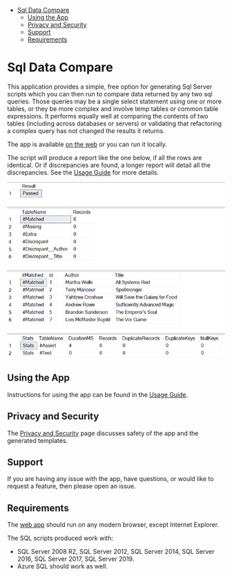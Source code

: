 - [Sql Data Compare](#sql-data-compare)
  - [Using the App](#using-the-app)
  - [Privacy and Security](#privacy-and-security)
  - [Support](#support)
  - [Requirements](#requirements)

# Sql Data Compare

This application provides a simple, free option for generating Sql Server scripts which you can then run to compare data returned by any two sql queries. Those queries may be a single select statement using one or more tables, or they be more complex and involve temp tables or common table expressions. It performs equally well at comparing the contents of two tables (including across databases or servers) or validating that refactoring a complex query has not changed the results it returns.

The app is available [on the web][webapp] or you can run it locally.

The script will produce a report like the one below, if all the rows are identical. Or if discrepancies are found, a longer report will detail all the discrepancies. See the [Usage Guide](docs/usage_guide.md) for more details.

 ![results](docs/book_comparison_passing.PNG)

## Using the App

Instructions for using the app can be found in the 
[Usage Guide](docs/usage_guide.md).

## Privacy and Security

The [Privacy and Security](docs/privacy_security.md) page discusses safety of the app and the generated templates.

## Support

If you are having any issue with the app, have questions, or would like to request a feature, then please open an issue.

## Requirements

The [web app][webapp] should run on any modern browser, except Internet Explorer. 

The SQL scripts produced work with:
* SQL Server 2008 R2, SQL Server 2012, SQL Server 2014, SQL Server 2016, SQL Server 2017, SQL Server 2019.
* Azure SQL should work as well.


[webapp]: https://siphonophora.github.io/SqlDataCompare/